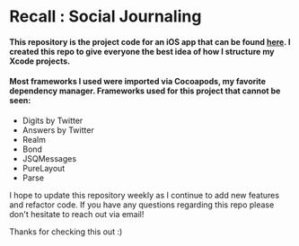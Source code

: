 # Recall : Social Journaling
#### This repository is the project code for an iOS app that can be found [here][1]. I created this repo to give everyone the best idea of how I structure my Xcode projects.
#### Most frameworks I used were imported via Cocoapods, my favorite dependency manager.  Frameworks used for this project that cannot be seen:
* Digits by Twitter
* Answers by Twitter
* Realm
* Bond
* JSQMessages
* PureLayout
* Parse

I hope to update this repository weekly as I continue to add new features and refactor code. If you have any questions regarding this repo please don't hesitate to reach out via email!

Thanks for checking this out :)

[1]: https://itunes.apple.com/us/app/recall-social-journaling/id1059110430?mt=8&ign-mpt=uo%3D4